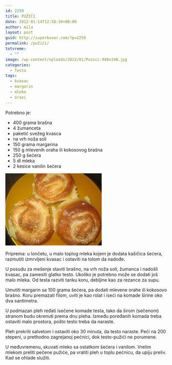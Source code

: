 ```yaml
---
id: 2250
title: PUŽIĆI
date: 2012-01-14T12:58:30+00:00
author: mila
layout: post
guid: http://superkuvar.com/?p=2250
permalink: /pužići/
totvreme:
  - ""
image: /wp-content/uploads/2012/01/Puzici-940x198.jpg
categories:
  - Testa
tags:
  - kvasac
  - margarin
  - mleko
  - orasi
---
```

Potrebno je:

  * 400 grama brašna
  * 4 žumanceta
  * paketić svežeg kvasca
  * na vrh noža soli
  * 150 grama margarina
  * 150 g mlevenih oraha ili kokosovog brašna
  * 250 g šećera
  * 5 dl mleka
  * 2 kesice vanilin šećera

[<img class="alignnone size-medium wp-image-7128" src="/wp-content/uploads/2012/01/Puzici-300x225.jpg" alt="Puzici" width="300" height="225" />](/wp-content/uploads/2012/01/Puzici.jpg)

Priprema: u lončetu, u malo toplog mleka kojem je dodata kašičica šećera, razmutiti izmrvljeni kvasac i ostaviti na tolom da nadođe.

U posudu za mešenje staviti brašno, na vrh noža soli, žumanca i nadošli kvasac, pa zamesiti glatko testo. Ukoliko je potrebno može se dodati još malo mleka. Od testa razviti tanku koru, debljine kao za rezance za supu.

Umutiti margarin sa 100 grama šećera, pa dodati mlevene orahe ili kokosovo brašno. Koru premazati filom, uviti je kao rolat i iseći na komade širine oko dva santimetra.

U podmazan pleh ređati isečene komade testa, tako da širom (sečenom) stranom budu okrenuti prema dnu pleha. Između poređanih komada treba ostaviti malo prostora, pošto testo treba da naraste.

Pleh prekriti salvetom i ostaviti oko 30 minuta, da testo naraste. Peći na 200 stepeni, u prethodno zagrejanoj pećnici, dok testo-pužići ne porumene.

U međuvremenu, skuvati mleko sa ostatkom šećera i vanilom. Vrelim mlekom preliti pečene pužiće, pa vratiti pleh u toplu pećnicu, da upiju preliv. Kad se ohlade služiti.